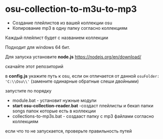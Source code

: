 # osu-collection-to-m3u-to-mp3

* Создание плейлистов из вашей коллекции osu
* Копирование mp3 в одну папку согласно коллекциям

Каждый плейлист будет с названием коллекции

Подходит для windows 64 бит.

Для запуска установите **node.js** https://nodejs.org/en/download/

скачайте этот репозиторий

в **config.js** укажите путь к osu, если он отличается от данной `osuFolder: 'C:\\Osu\\'` (замените одинарные обратные слеши двойными)


запустите по порядку

* module.bat  - установит нужные модули
*   **start osu-collection-reader.bat** -создаст плейлисты и бекап папки songs папок которые есть в коллекции
*   collections-to-mp3s.bat - создааст папку с mp3 файлами согласно коллекциям

если что то не запускается, проверьте правильность путей
